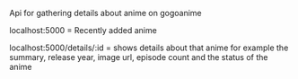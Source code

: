 Api for gathering details about anime on gogoanime

localhost:5000 = Recently added anime

localhost:5000/details/:id = shows details about that anime for example the summary, release year, image url, episode count and the status of the anime 
